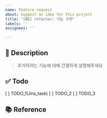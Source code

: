 ```yaml
---
name: Feature request
about: Suggest an idea for this project
title: "[BE] refactor: 기능 구현"
labels: ''
assignees: ''

---
```


## 📎 Description
> 추가하려는 기능에 대해 간결하게 설명해주세요

## ✅ Todo
[ ] TODO_1(Jira_task)
[ ] TODO_2
[ ] TODO_3

## 📚 Reference
